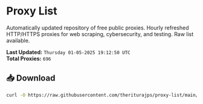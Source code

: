 # Proxy List

Automatically updated repository of free public proxies. Hourly refreshed HTTP/HTTPS proxies for web scraping, cybersecurity, and testing. Raw list available.

**Last Updated:** `Thursday 01-05-2025 19:12:50 UTC`  
**Total Proxies:** `696`

## 📥 Download
```bash
curl -O https://raw.githubusercontent.com/theriturajps/proxy-list/main/proxies.txt
